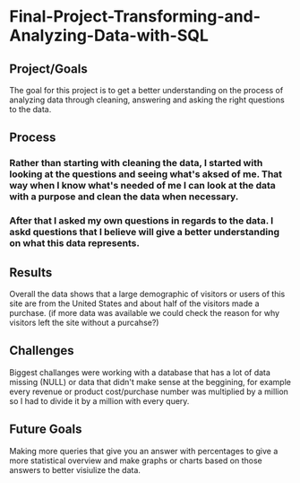 # Final-Project-Transforming-and-Analyzing-Data-with-SQL

## Project/Goals
The goal for this project is to get a better understanding on the process of analyzing data through cleaning, answering and asking the right questions to the data.

## Process
### Rather than starting with cleaning the data, I started with looking at the questions and seeing what's aksed of me. That way when I know what's needed of me I can look at the data with a purpose and clean the data when necessary.
### After that I asked my own questions in regards to the data. I askd questions that I believe will give a better understanding on what this data represents.

## Results

Overall the data shows that a large demographic of visitors or users of this site are from the United States and about half of the visitors made a purchase. (if more data was available we could check the reason for why visitors left the site without a purcahse?)

## Challenges 

Biggest challanges were working with a database that has a lot of data missing (NULL) or data that didn't make sense at the beggining, for example every revenue or product cost/purchase number was multiplied by a million so I had to divide it by a million with every query.

## Future Goals

Making more queries that give you an answer with percentages to give a more statistical overview and make graphs or charts based on those answers to better visiulize the data.
